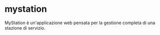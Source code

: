 # mystation
MyStation è un'applicazione web pensata per la gestione completa di una stazione di servizio.
